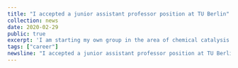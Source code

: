 ```yaml
---
title: "I accepted a junior assistant professor position at TU Berlin"
collection: news
date: 2020-02-29
public: true
excerpt: 'I am starting my own group in the area of chemical catalysis in the Department of Technical Chemistry at TU Berlin. '
tags: ["career"]
newsline: "I accepted a junior assistant professor position at TU Berlin"
---
```


